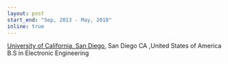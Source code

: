 ```yaml
---
layout: post
start_end: "Sep, 2013 - May, 2018"
inline: true
---
```


[University of California, San Diego](https://ece.ucsd.edu), 
San Diego CA ,United States of America\
B.S in Electronic Engineering

